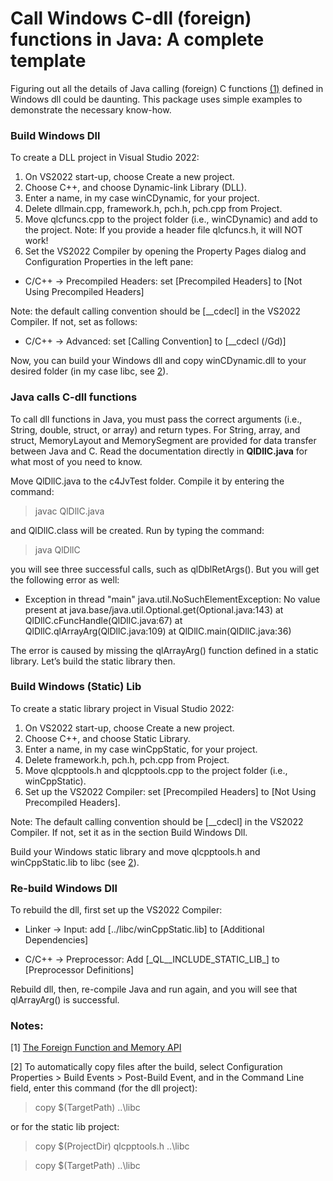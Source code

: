 # Call Windows C-dll (foreign) functions in Java: A complete template
Figuring out all the details of Java calling (foreign) C functions [(1)](#notes) defined in Windows dll could be daunting. This package uses simple examples to demonstrate the necessary know-how.

### Build Windows Dll
To create a DLL project in Visual Studio 2022:
1.	On VS2022 start-up, choose Create a new project.
2.	Choose C++, and choose Dynamic-link Library (DLL).
3.	Enter a name, in my case winCDynamic, for your project.
4.	Delete dllmain.cpp, framework.h, pch.h, pch.cpp from Project.
5.	Move qlcfuncs.cpp to the project folder (i.e., winCDynamic) and add to the project. Note: If you provide a header file qlcfuncs.h, it will NOT work!
6.	Set the VS2022 Compiler by opening the Property Pages dialog and Configuration Properties in the left pane:

- C/C++ -> Precompiled Headers: 
set [Precompiled Headers] to [Not Using Precompiled Headers]

Note: the default calling convention should be [__cdecl] in the VS2022 Compiler. If not, set as follows:
- C/C++ -> Advanced: 
		set [Calling Convention] to [__cdecl (/Gd)]

Now, you can build your Windows dll and copy winCDynamic.dll to your desired folder (in my case libc, see [2](#notes)).

### Java calls C-dll functions
To call dll functions in Java, you must pass the correct arguments (i.e., String, double, struct, or array) and return types. For String, array, and struct, MemoryLayout and MemorySegment are provided for data transfer between Java and C. Read the documentation directly in **QlDllC.java** for what most of you need to know.

Move QlDllC.java to the c4JvTest folder. Compile it by entering the command:
> javac QlDllC.java

and QlDllC.class will be created. Run by typing the command:
> java QlDllC

you will see three successful calls, such as qlDblRetArgs(). But you will get the following error as well:
- Exception in thread "main" java.util.NoSuchElementException: No value present
        at java.base/java.util.Optional.get(Optional.java:143)
        at QlDllC.cFuncHandle(QlDllC.java:67)
        at QlDllC.qlArrayArg(QlDllC.java:109)
        at QlDllC.main(QlDllC.java:36)

The error is caused by missing the qlArrayArg() function defined in a static library. Let’s build the static library then.

### Build Windows (Static) Lib
To create a static library project in Visual Studio 2022:
1.	On VS2022 start-up, choose Create a new project.
2.	Choose C++, and choose Static Library.
3.	Enter a name, in my case winCppStatic, for your project.
4.	Delete framework.h, pch.h, pch.cpp from Project.
5.	Move qlcpptools.h and qlcpptools.cpp to the project folder (i.e., winCppStatic).
6.	Set up the VS2022 Compiler:	set [Precompiled Headers] to [Not Using Precompiled Headers].

Note: The default calling convention should be [__cdecl] in the VS2022 Compiler. If not, set it as in the section Build Windows Dll.

Build your Windows static library and move qlcpptools.h and winCppStatic.lib to libc (see [2](#notes)).

### Re-build Windows Dll
To rebuild the dll, first set up the VS2022 Compiler:
- Linker -> Input: 
add [../libc/winCppStatic.lib] to [Additional Dependencies]

- C/C++ -> Preprocessor: 
Add [\_QL__INCLUDE_STATIC_LIB_] to [Preprocessor Definitions]

Rebuild dll, then, re-compile Java and run again, and you will see that qlArrayArg() is successful.

### Notes:
[1] [The Foreign Function and Memory API](https://dev.java/learn/ffm/)

[2] To automatically copy files after the build, select Configuration Properties > Build Events > Post-Build Event, and in the Command Line field, enter this command (for the dll project):
> copy $(TargetPath)  ..\\libc

or for the static lib project:
> copy $(ProjectDir) qlcpptools.h ..\\libc

> copy $(TargetPath) ..\\libc
